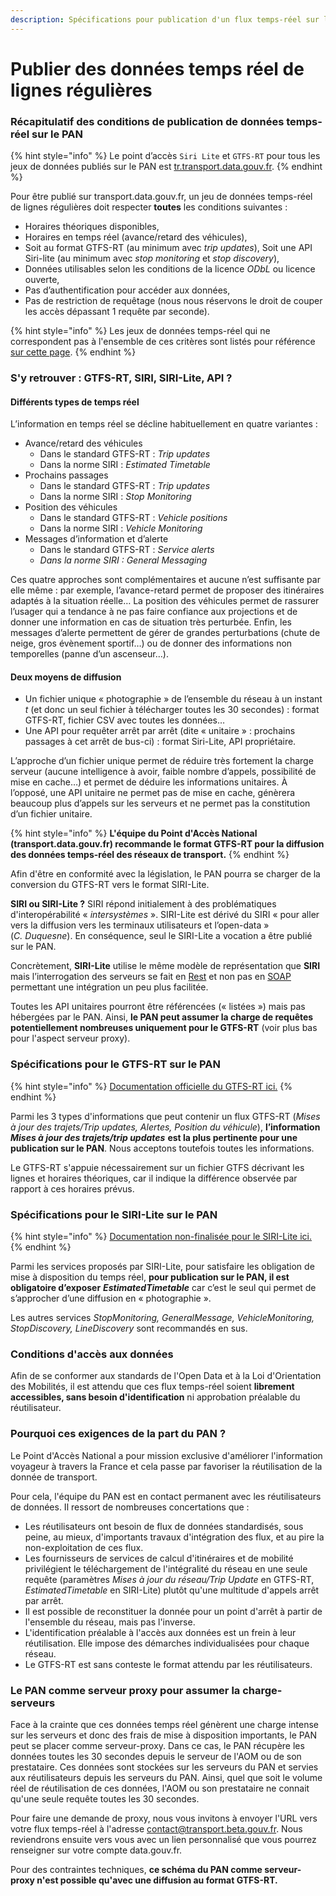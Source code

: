```yaml
---
description: Spécifications pour publication d'un flux temps-réel sur le PAN
---
```


# Publier des données temps réel de lignes régulières

### Récapitulatif des conditions de publication de données temps-réel sur le PAN

{% hint style="info" %}
Le point d’accès `Siri Lite` et `GTFS-RT` pour tous les jeux de données publiés sur le PAN est [tr.transport.data.gouv.fr](https://tr.transport.data.gouv.fr).
{% endhint %}

Pour être publié sur transport.data.gouv.fr, un jeu de données temps-réel de lignes régulières doit respecter **toutes** les conditions suivantes :

* Horaires théoriques disponibles,
* Horaires en temps réel \(avance/retard des véhicules\),
* Soit au format GTFS-RT \(au minimum avec _trip updates_\), Soit une API Siri-lite \(au minimum avec _stop monitoring_ et _stop discovery_\),
* Données utilisables selon les conditions de la licence _ODbL_ ou licence ouverte,
* Pas d’authentification pour accéder aux données,
* Pas de restriction de requêtage \(nous nous réservons le droit de couper les accès dépassant 1 requête par seconde\).

{% hint style="info" %}
Les jeux de données temps-réel qui ne correspondent pas à l'ensemble de ces critères sont listés pour référence [sur cette page](https://transport.data.gouv.fr/real_time).
{% endhint %}

### S'y retrouver : GTFS-RT, SIRI, SIRI-Lite, API ?

#### Différents types de temps réel

L’information en temps réel se décline habituellement en quatre variantes :

* Avance/retard des véhicules
  * Dans le standard GTFS-RT : _Trip updates_
  * Dans la norme SIRI : _Estimated Timetable_
* Prochains passages
  * Dans le standard GTFS-RT : _Trip updates_
  * Dans la norme SIRI : _Stop Monitoring_
* Position des véhicules 
  * Dans le standard GTFS-RT : _Vehicle positions_
  * Dans la norme SIRI : _Vehicle Monitoring_
* Messages d’information et d’alerte
  * Dans le standard GTFS-RT : _Service alerts_
  * _Dans la norme SIRI : General Messaging_

Ces quatre approches sont complémentaires et aucune n’est suffisante par elle même : par exemple, l’avance-retard permet de proposer des itinéraires adaptés à la situation réelle… La position des véhicules permet de rassurer l’usager qui a tendance à ne pas faire confiance aux projections et de donner une information en cas de situation très perturbée. Enfin, les messages d’alerte permettent de gérer de grandes perturbations \(chute de neige, gros évènement sportif…\) ou de donner des informations non temporelles \(panne d’un ascenseur…\).

#### Deux moyens de diffusion

* Un fichier unique « photographie » de l’ensemble du réseau à un instant _t_ \(et donc un seul fichier à télécharger toutes les 30 secondes\) : format GTFS-RT, fichier CSV avec toutes les données…
* Une API pour requêter arrêt par arrêt \(dite « unitaire » : prochains passages à cet arrêt de bus-ci\) : format Siri-Lite, API propriétaire.

L’approche d’un fichier unique permet de réduire très fortement la charge serveur \(aucune intelligence à avoir, faible nombre d’appels, possibilité de mise en cache…\) et permet de déduire les informations unitaires. À l’opposé, une API unitaire ne permet pas de mise en cache, génèrera beaucoup plus d’appels sur les serveurs et ne permet pas la constitution d’un fichier unitaire.

{% hint style="info" %}
**L'équipe du Point d'Accès National \(transport.data.gouv.fr\) recommande le format GTFS-RT pour la diffusion des données temps-réel des réseaux de transport.**
{% endhint %}

Afin d'être en conformité avec la législation, le PAN pourra se charger de la conversion du GTFS-RT vers le format SIRI-Lite.

**SIRI ou SIRI-Lite ?** SIRI répond initialement à des problématiques d'interopérabilité « _intersystèmes_ ». SIRI-Lite est dérivé du SIRI « pour aller vers la diffusion vers les terminaux utilisateurs et l’open-data » \(_C. Duquesne_\). En conséquence, seul le SIRI-Lite a vocation a être publié sur le PAN.

Concrètement, **SIRI-Lite** utilise le même modèle de représentation que **SIRI** mais l’interrogation des serveurs se fait en [Rest](https://fr.wikipedia.org/wiki/Representational_state_transfer) et non pas en [SOAP](https://fr.wikipedia.org/wiki/SOAP) permettant une intégration un peu plus facilitée.

Toutes les API unitaires pourront être référencées \(« listées »\) mais pas hébergées par le PAN. Ainsi, **le PAN peut assumer la charge de requêtes potentiellement nombreuses uniquement pour le GTFS-RT** \(voir plus bas pour l'aspect serveur proxy\).

### Spécifications pour le GTFS-RT sur le PAN

{% hint style="info" %}
[Documentation officielle du GTFS-RT ici.](https://developers.google.com/transit/gtfs-realtime/index?hl=fr)
{% endhint %}

Parmi les 3 types d'informations que peut contenir un flux GTFS-RT \(_Mises à jour des trajets/Trip updates, Alertes, Position du véhicule_\), **l’information** _**Mises à jour des trajets/trip updates**_ **est la plus pertinente pour une publication sur le PAN**. Nous acceptons toutefois toutes les informations. 

Le GTFS-RT s'appuie nécessairement sur un fichier GTFS décrivant les lignes et horaires théoriques, car il indique la différence observée par rapport à ces horaires prévus.

### Spécifications pour le SIRI-Lite sur le PAN

{% hint style="info" %}
[Documentation non-finalisée pour le SIRI-Lite ici.](http://www.normes-donnees-tc.org/wp-content/uploads/2017/01/Proposition-Profil-SIRI-Lite-initial-v1-2.pdf)
{% endhint %}

Parmi les services proposés par SIRI-Lite, pour satisfaire les obligation de mise à disposition du temps réel, **pour publication sur le PAN, il est obligatoire d’exposer** _**EstimatedTimetable**_ car c’est le seul qui permet de s’approcher d’une diffusion en « photographie ».

Les autres services _StopMonitoring,  GeneralMessage, VehicleMonitoring, StopDiscovery, LineDiscovery_ sont recommandés en sus.

### Conditions d'accès aux données

Afin de se conformer aux standards de l'Open Data et à la Loi d'Orientation des Mobilités, il est attendu que ces flux temps-réel soient **librement accessibles, sans besoin d'identification** ni approbation préalable du réutilisateur.

### Pourquoi ces exigences de la part du PAN ?

Le Point d'Accès National a pour mission exclusive d'améliorer l'information voyageur à travers la France et cela passe par favoriser la réutilisation de la donnée de transport.

Pour cela, l'équipe du PAN est en contact permanent avec les réutilisateurs de données. Il ressort de nombreuses concertations que :

* Les réutilisateurs ont besoin de flux de données standardisés, sous peine, au mieux, d'importants travaux d'intégration des flux, et au pire la non-exploitation de ces flux. 
* Les fournisseurs de services de calcul d'itinéraires et de mobilité privilégient le téléchargement de l'intégralité du réseau en une seule requête \(paramètres _Mises à jour du réseau/Trip Update_ en GTFS-RT, _EstimatedTimetable_ en SIRI-Lite\) plutôt qu'une multitude d'appels arrêt par arrêt. 
* Il est possible de reconstituer la donnée pour un point d'arrêt à partir de l'ensemble du réseau, mais pas l'inverse. 
* L'identification préalable à l'accès aux données est un frein à leur réutilisation. Elle impose des démarches individualisées pour chaque réseau. 
* Le GTFS-RT est sans conteste le format attendu par les réutilisateurs.

### Le PAN comme serveur proxy pour assumer la charge-serveurs

Face à la crainte que ces données temps réel génèrent une charge intense sur les serveurs et donc des frais de mise à disposition importants, le PAN peut se placer comme serveur-proxy. Dans ce cas, le PAN récupère les données toutes les 30 secondes depuis le serveur de l'AOM ou de son prestataire. Ces données sont stockées sur les serveurs du PAN et servies aux réutilisateurs depuis les serveurs du PAN. Ainsi, quel que soit le volume réel de réutilisation de ces données, l'AOM ou son prestataire ne connait qu'une seule requête toutes les 30 secondes.

Pour faire une demande de proxy, nous vous invitons à envoyer l'URL vers votre flux temps-réel à l'adresse  [contact@transport.beta.gouv.fr](mailto:contact@transport.beta.gouv.fr). Nous reviendrons ensuite vers vous avec un lien personnalisé que vous pourrez renseigner sur votre compte data.gouv.fr. 

Pour des contraintes techniques, **ce schéma du PAN comme serveur-proxy n'est possible qu'avec une diffusion au format GTFS-RT.** 

